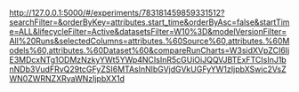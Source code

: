 http://127.0.0.1:5000/#/experiments/783181459859331512?searchFilter=&orderByKey=attributes.start_time&orderByAsc=false&startTime=ALL&lifecycleFilter=Active&datasetsFilter=W10%3D&modelVersionFilter=All%20Runs&selectedColumns=attributes.%60Source%60,attributes.%60Models%60,attributes.%60Dataset%60&compareRunCharts=W3sidXVpZCI6IjE3MDcxNTg1ODMzNzkyYWt5YWp4NCIsInR5cGUiOiJQQVJBTExFTCIsInJ1bnNDb3VudFRvQ29tcGFyZSI6MTAsInNlbGVjdGVkUGFyYW1zIjpbXSwic2VsZWN0ZWRNZXRyaWNzIjpbXX1d

